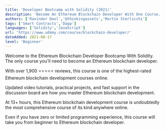 ```yaml
---
title: 'Developer Bootcamp with Solidity (2021)'
description: 'Become An Ethereum Blockchain Developer With One Course. Master Solidity, Web3.JS, Truffle, Metamask, Remix & More!'
authors: ['Ravinder Deol','@thinkingassets','Martin Sterlicchi']
tags: ['Smart Contracts','Dapp']
languages: ['Solidity','JavaScript']
url: 'https://www.udemy.com/course/blockchain-developer/'
dateAdded: 2021-08-17
level: 'Beginner'
---
```


Welcome to the Ethereum Blockchain Developer Bootcamp With Solidity. The only course you'll need to become an Ethereum blockchain developer.

With over 1,900 ⭐️⭐️⭐️⭐️⭐️ reviews, this course is one of the highest-rated Ethereum blockchain development courses online.

Updated video tutorials, practical projects, and fast support in the discussion board are how you master Ethereum blockchain development.

At 13+ hours, this Ethereum blockchain development course is undoubtedly the most comprehensive course of its kind anywhere online.

Even if you have zero or limited programming experience, this course will take you from beginner to Ethereum blockchain developer.